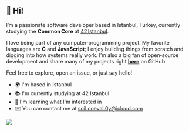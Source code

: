 ## 👋 Hi!

I’m a passionate software developer based in Istanbul, Turkey, currently studying the **Common Core** at [42 Istanbul](https://42istanbul.com.tr).

I love being part of any computer‑programming project. My favorite languages are **C** and **JavaScript**; I enjoy building things from scratch and digging into how systems really work. I’m also a big fan of open‑source development and share many of my projects right **[here](https://github.com/ahmettzorlutuna)** on GitHub.

Feel free to explore, open an issue, or just say hello!

* 🌍  I'm based in Istanbul
* 📚  I'm currently studying at 42 Istanbul
* 🧠  I'm learning what I'm interested in
* ✉️  You can contact me at [soil.coeval.0y@icloud.com](mailto:soil.coeval.0y@icloud.com)

<a href="http://www.github.com/ahmettzorlutuna"><img src="https://github-readme-stats.vercel.app/api?username=ahmettzorlutuna&show_icons=true&theme=dracula" /></a>
